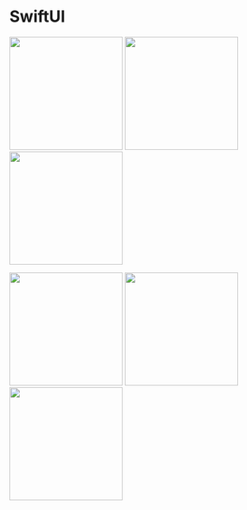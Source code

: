 # SwiftUI 

 
<p>
<img src="https://github.com/Venera-Ko/NetflixClone/blob/main/Screen1.gif" width="200"> <img src="https://github.com/Venera-Ko/NetflixClone/blob/main/PickerScreenshot.png" width="200"> <img src="https://github.com/Venera-Ko/NetflixClone/blob/main/Screen1.5.gif" width="200">
</p>
<p>
<img src="https://github.com/Venera-Ko/NetflixClone/blob/main/Screen2.gif" width="200"> <img src="https://github.com/Venera-Ko/NetflixClone/blob/main/Screen3.gif" width="200"> <img src="https://github.com/Venera-Ko/NetflixClone/blob/main/DownloadsScreenshot.png" width="200">
</p>

